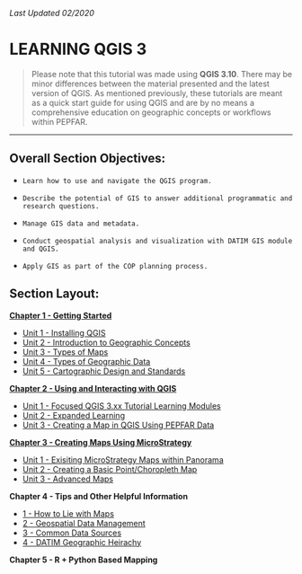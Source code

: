 *Last Updated 02/2020*

# LEARNING QGIS 3

> Please note that this tutorial was made using **QGIS 3.10**. There may be minor differences between the material presented and the latest version of QGIS. As mentioned previously, these tutorials are meant as a quick start guide for using QGIS and are by no means a comprehensive education on geographic concepts or workflows within PEPFAR.

---

## **Overall Section Objectives:** 

*     Learn how to use and navigate the QGIS program.

*     Describe the potential of GIS to answer additional programmatic and research questions​.

*     Manage GIS data and metadata​.

*     Conduct geospatial analysis and visualization with DATIM GIS module and QGIS.

*     Apply GIS as part of the COP planning process​.

<!---
---

## **RECENTLY UPDATED SECTIONS**

[Learning QGIS, Section 1](/1_QGIS_Tutorials/Section_1_The_Basics) [02/03/2020]

---
--->

## **Section Layout:**

**[Chapter 1 - Getting Started](https://github.com/ICPI/GIS/tree/master/1_QGIS_Tutorials/Section_1_QGIS_Basics/Chapter_1_Getting_Started)**

* [Unit 1 - Installing QGIS](https://github.com/ICPI/GIS/tree/master/1_QGIS_Tutorials/Section_1_QGIS_Basics/Chapter_1_Getting_Started/Unit1_Installing_QGIS)
* [Unit 2 - Introduction to Geographic Concepts](https://github.com/ICPI/GIS/tree/master/1_QGIS_Tutorials/Section_1_QGIS_Basics/Chapter_1_Getting_Started/Unit2_Geography_Overview)
* [Unit 3 - Types of Maps](https://github.com/ICPI/GIS/tree/master/1_QGIS_Tutorials/Section_1_QGIS_Basics/Chapter_1_Getting_Started/Unit3_Types_of_Maps)
* [Unit 4 - Types of Geographic Data](https://github.com/ICPI/GIS/tree/master/1_QGIS_Tutorials/Section_1_QGIS_Basics/Chapter_1_Getting_Started/Unit4_Types_of_Data)
* [Unit 5 - Cartographic Design and Standards](https://github.com/ICPI/GIS/tree/master/1_QGIS_Tutorials/Section_1_QGIS_Basics/Chapter_1_Getting_Started/Unit5_Carto_Design)

**[Chapter 2 - Using and Interacting with QGIS](https://github.com/ICPI/GIS/tree/master/1_QGIS_Tutorials/Section_1_QGIS_Basics/Chapter_2_Using_QGIS)**

* [Unit 1 - Focused QGIS 3.xx Tutorial Learning Modules](https://github.com/ICPI/GIS/tree/master/1_QGIS_Tutorials/Section_1_QGIS_Basics/Chapter_2_Using_QGIS/Unit1_Install_QGIS_Workspace)
* [Unit 2 - Expanded Learning](link)
* [Unit 3 - Creating a Map in QGIS Using PEPFAR Data](link)

**[Chapter 3 - Creating Maps Using MicroStrategy]()**

* [Unit 1 - Exisiting MicroStrategy Maps within Panorama]()
* [Unit 2 - Creating a Basic Point/Choropleth Map]()
* [Unit 3 - Advanced Maps]()

**Chapter 4 - Tips and Other Helpful Information**

* [1 - How to Lie with Maps]()
* [2 - Geospatial Data Management]()
* [3 - Common Data Sources]()
* [4 - DATIM Geographic Heirachy]()

**Chapter 5 - R + Python Based Mapping**
